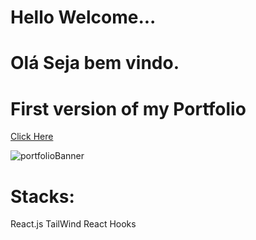# Hello Welcome...
# Olá Seja bem vindo.
<h1>First version of my Portfolio</h1>
<a href='https://portfolio-kevintavares33.vercel.app/'>Click Here</a>

![portfolioBanner](https://github.com/Kevintavares33/Portfolio/assets/125915861/e40866b5-8c86-4fd3-9fa1-7fa03ca33ef9)


# Stacks:
  React.js
  TailWind
  React Hooks
